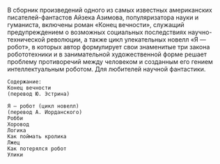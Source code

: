 <!--2024-05-04 15:14:55-->
В сборник произведений одного из самых известных американских писателей-фантастов Айзека Азимова, популяризатора науки и гуманиста, включены роман «Конец вечности», служащий предупреждением о возможных социальных последствиях научно-технической революции, а также цикл улекательных новелл «Я — робот», в которых автор формулирует свои знаменитые три закона робототехники и в занимательной художественной форме решает проблему противоречий между человеком и созданным его гением интеллектуальным роботом.
    Для любителей научной фантастики.
    
    Содержание:
    Конец вечности
    (перевод Ю. Эстрина)
    
    Я — робот (цикл новелл)
    (перевод А. Иорданского)
    Робби
    Хоровод
    Логика
    Как поймать кролика
    Лжец
    Как потерялся робот
    Улики